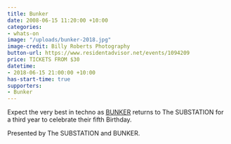 ```yaml
---
title: Bunker
date: 2008-06-15 11:20:00 +10:00
categories:
- whats-on
image: "/uploads/bunker-2018.jpg"
image-credit: Billy Roberts Photography
button-url: https://www.residentadvisor.net/events/1094209
price: TICKETS FROM $30
datetime:
- 2018-06-15 21:00:00 +10:00
has-start-time: true
supporters:
- Bunker
---
```


Expect the very best in techno as [BUNKER](http://bunker-music.com/) returns to The SUBSTATION for a third year to celebrate their fifth Birthday. 



Presented by The SUBSTATION and BUNKER.

